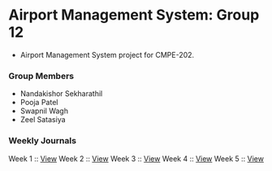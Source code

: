 # Airport Management System: Group 12
- Airport Management System project for CMPE-202.

### Group Members
- Nandakishor Sekharathil
- Pooja Patel
- Swapnil Wagh
- Zeel Satasiya

### Weekly Journals

Week 1 :: [View](/docs/journals/WEEK_1.md)
Week 2 :: [View](/docs/journals/WEEK_2.md)
Week 3 :: [View](/docs/journals/WEEK_3.md)
Week 4 :: [View](/docs/journals/WEEK_4.md)
Week 5 :: [View](/docs/journals/WEEK_5.md)
